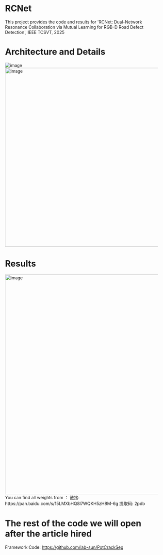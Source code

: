 # RCNet
This project provides the code and results for 'RCNet: Dual-Network Resonance Collaboration via Mutual Learning for RGB-D Road Defect Detection', IEEE TCSVT, 2025
# Architecture and Details
![image](https://github.com/user-attachments/assets/4b6a446e-5960-4c69-85cc-33db1b6123ce)
<img width="715" height="589" alt="image" src="https://github.com/user-attachments/assets/f7b3f4a4-ef5e-4338-820d-c3697fb8d21c" />

# Results
<img width="851" height="724" alt="image" src="https://github.com/user-attachments/assets/655b80a8-219a-4e33-93de-a7813ed1cb31" />
You can find all weights from ： 链接: https://pan.baidu.com/s/15LMXbHQ8l7WQKH5zH8M-6g 提取码: 2pdb

# The rest of the code we will open after the article hired

Framework Code: https://github.com/lab-sun/PotCrackSeg
